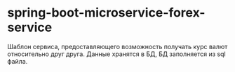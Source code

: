 # spring-boot-microservice-forex-service
Шаблон сервиса, предоставляющего возможность получать курс валют относительно друг друга. Данные хранятся в БД, БД заполняется из sql файла.
